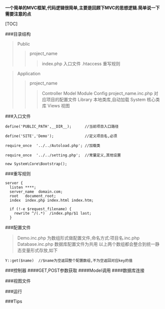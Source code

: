 
**一个简单的MVC框架,代码逻辑很简单,主要是回顾下MVC的思想逻辑.简单说一下需要注意的点**

[TOC]


###目录结构
>Public
>>project_name
>>>index.php  入口文件
>>>.htaccess   重写规则
			 
>Application
>>project_name
>>>Controller
>>>Model
>>>Module 
>Config
>>project_name.inc.php  对应项目的配置文件
>Library  本地类库,自动加载
>System  核心类库
>Views    视图

###入口文件

```
define('PUBLIC_PATH',__DIR__);      //当前项目入口路径

define('SITE','Demo');              //定义项目名,必须

require_once  '../../Autoload.php'; //加载类

require_once  '../../setting.php';  //常量定义,其他设置

new System\Core\Bootstrap();

```
###重写规则
```
server {
  listen ****;
  server_name  domain.com;
  root   document_root;
  index  index.php index.html index.htm;

  if (!-e $request_filename) {
    rewrite ^/(.*)  /index.php/$1 last;
  }

```

###配置文件
>Demo.inc.php 为数组形式做配置文件,命名方式:项目名.inc.php
>Database.inc.php 数据库配置文件为共用
>以上两个数组都会整合到统一静态变量形式存放,如下

```
Y::get($name)  //$name为空返回整个配置数组,不为空返回对应key的值
```

###控制器
####GET,POST参数获取
####Model调用
####数据库连接

###视图文件

###运行

###Tips
		





